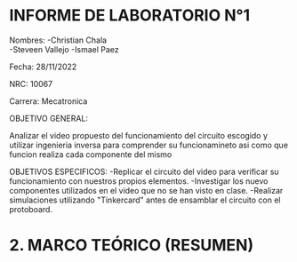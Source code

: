 # INFORME DE LABORATORIO N°1

Nombres:
-Christian Chala  
-Steveen Vallejo
-Ismael Paez

Fecha: 28/11/2022

NRC: 10067

Carrera: Mecatronica

OBJETIVO GENERAL:

Analizar el video propuesto del funcionamiento del circuito escogido y utilizar ingenieria inversa para comprender su funcionamineto asi como que funcion realiza cada componente del mismo

OBJETIVOS ESPECIFICOS:
-Replicar el circuito del video para verificar su funcionamiento con nuestros propios elementos. 
-Investigar los nuevo componentes utilizados en el video que no se han visto en clase.
-Realizar simulaciones utilizando "Tinkercard" antes de ensamblar el circuito con el protoboard.

# 2.	MARCO TEÓRICO (RESUMEN)


